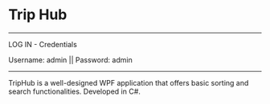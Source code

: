 # Trip Hub

********************
LOG IN - Credentials

Username: admin || Password: admin
*********************

TripHub is a well-designed WPF application that offers basic sorting and search functionalities.
Developed in C#.
